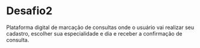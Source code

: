 # Desafio2
Plataforma digital de marcação de consultas onde o usuário vai realizar seu cadastro, escolher sua especialidade e dia e receber a confirmação de consulta.
